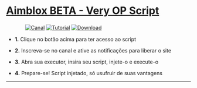 # [Aimblox BETA - Very OP Script](https://mboost.me/a/9cr)

ㅤㅤㅤㅤ[![Canal](https://img.shields.io/badge/Meu_Canal-0096FF?style=for-the-badge&logo=youtube&logoColor=white)](https://www.youtube.com/channel/UCs9XEr23rhFegHb7l4JIDNA?sub_confirmation=1_blank)
[![Tutorial](https://img.shields.io/badge/TUTORIAL-0096FF?style=for-the-badge&logo=youtube&logoColor=white)](https://www.youtube.com/watch?v=vPru0YkVkPo_blank)
[![Download](https://img.shields.io/badge/SCRIPT-0096FF?style=for-the-badge&logo=pastebin&logoColor=white)](https://mboost.me/a/9cr)

- **1.** Clique no botão acima para ter acesso ao script

- **2.** Inscreva-se no canal e ative as notificações para liberar o site

- **3.** Abra sua executor, insira seu  script, injete-o e execute-o

- **4.** Prepare-se! Script injetado, só usufruir de suas vantagens
___
